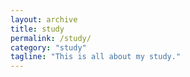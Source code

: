 ```yaml
---
layout: archive
title: study
permalink: /study/
category: "study"
tagline: "This is all about my study."
---
```

